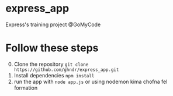# express_app
Express's training project @GoMyCode

# Follow these steps
0. Clone the repository `git clone https://github.com/ghndr/express_app.git`
1. Install dependencies `npm install`
2. run the app with `node app.js` or using nodemon kima chofna fel formation
